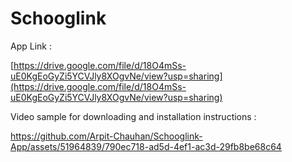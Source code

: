# Schooglink

App Link : 

[https://drive.google.com/file/d/18O4mSs-uE0KgEoGyZi5YCVJly8XOgvNe/view?usp=sharing](https://drive.google.com/file/d/18O4mSs-uE0KgEoGyZi5YCVJly8XOgvNe/view?usp=sharing)

Video sample for downloading and installation instructions : 



https://github.com/Arpit-Chauhan/Schooglink-App/assets/51964839/790ec718-ad5d-4ef1-ac3d-29fb8be68c64

